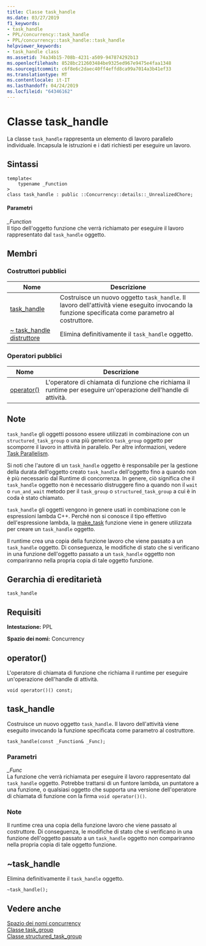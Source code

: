 ```yaml
---
title: Classe task_handle
ms.date: 03/27/2019
f1_keywords:
- task_handle
- PPL/concurrency::task_handle
- PPL/concurrency::task_handle::task_handle
helpviewer_keywords:
- task_handle class
ms.assetid: 74a34b15-708b-4231-a509-947874292b13
ms.openlocfilehash: 8528bc212603484be9325ed967e9475e4faa1348
ms.sourcegitcommit: c6f8e6c2daec40ff4effd8ca99a7014a3b41ef33
ms.translationtype: MT
ms.contentlocale: it-IT
ms.lasthandoff: 04/24/2019
ms.locfileid: "64346162"
---
```

# <a name="taskhandle-class"></a>Classe task_handle

La classe `task_handle` rappresenta un elemento di lavoro parallelo individuale. Incapsula le istruzioni e i dati richiesti per eseguire un lavoro.

## <a name="syntax"></a>Sintassi

```
template<
    typename _Function
>
class task_handle : public ::Concurrency::details::_UnrealizedChore;
```

#### <a name="parameters"></a>Parametri

*_Function*<br/>
Il tipo dell'oggetto funzione che verrà richiamato per eseguire il lavoro rappresentato dal `task_handle` oggetto.

## <a name="members"></a>Membri

### <a name="public-constructors"></a>Costruttori pubblici

|Nome|Descrizione|
|----------|-----------------|
|[task_handle](#task_handle)|Costruisce un nuovo oggetto `task_handle`. Il lavoro dell'attività viene eseguito invocando la funzione specificata come parametro al costruttore.|
|[~ task_handle distruttore](#dtor)|Elimina definitivamente il `task_handle` oggetto.|

### <a name="public-operators"></a>Operatori pubblici

|Nome|Descrizione|
|----------|-----------------|
|[operator()](#task_handle__operator_call)|L'operatore di chiamata di funzione che richiama il runtime per eseguire un'operazione dell'handle di attività.|

## <a name="remarks"></a>Note

`task_handle` gli oggetti possono essere utilizzati in combinazione con un `structured_task_group` o una più generico `task_group` oggetto per scomporre il lavoro in attività in parallelo. Per altre informazioni, vedere [Task Parallelism](../../../parallel/concrt/task-parallelism-concurrency-runtime.md).

Si noti che l'autore di un `task_handle` oggetto è responsabile per la gestione della durata dell'oggetto creato `task_handle` dell'oggetto fino a quando non è più necessario dal Runtime di concorrenza. In genere, ciò significa che il `task_handle` oggetto non è necessario distruggere fino a quando non il `wait` o `run_and_wait` metodo per il `task_group` o `structured_task_group` a cui è in coda è stato chiamato.

`task_handle` gli oggetti vengono in genere usati in combinazione con le espressioni lambda C++. Perché non si conosce il tipo effettivo dell'espressione lambda, la [make_task](concurrency-namespace-functions.md#make_task) funzione viene in genere utilizzata per creare un `task_handle` oggetto.

Il runtime crea una copia della funzione lavoro che viene passato a un `task_handle` oggetto. Di conseguenza, le modifiche di stato che si verificano in una funzione dell'oggetto passato a un `task_handle` oggetto non compariranno nella propria copia di tale oggetto funzione.

## <a name="inheritance-hierarchy"></a>Gerarchia di ereditarietà

`task_handle`

## <a name="requirements"></a>Requisiti

**Intestazione:** PPL

**Spazio dei nomi:** Concurrency

##  <a name="task_handle__operator_call"></a> operator()

L'operatore di chiamata di funzione che richiama il runtime per eseguire un'operazione dell'handle di attività.

```
void operator()() const;
```

## <a name="taskhandle"></a>task_handle

Costruisce un nuovo oggetto `task_handle`. Il lavoro dell'attività viene eseguito invocando la funzione specificata come parametro al costruttore.

```
task_handle(const _Function& _Func);
```

### <a name="parameters"></a>Parametri

*_Func*<br/>
La funzione che verrà richiamata per eseguire il lavoro rappresentato dal `task_handle` oggetto. Potrebbe trattarsi di un funtore lambda, un puntatore a una funzione, o qualsiasi oggetto che supporta una versione dell'operatore di chiamata di funzione con la firma `void operator()()`.

### <a name="remarks"></a>Note

Il runtime crea una copia della funzione lavoro che viene passato al costruttore. Di conseguenza, le modifiche di stato che si verificano in una funzione dell'oggetto passato a un `task_handle` oggetto non compariranno nella propria copia di tale oggetto funzione.

##  <a name="dtor"></a> ~task_handle

Elimina definitivamente il `task_handle` oggetto.

```
~task_handle();
```

## <a name="see-also"></a>Vedere anche

[Spazio dei nomi concurrency](concurrency-namespace.md)<br/>
[Classe task_group](task-group-class.md)<br/>
[Classe structured_task_group](structured-task-group-class.md)

